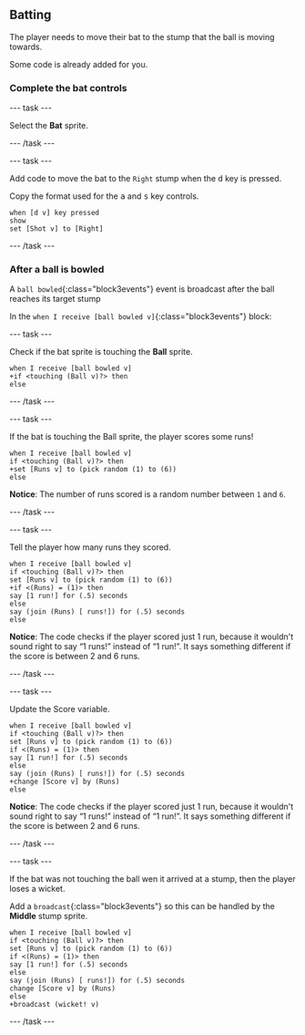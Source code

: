 ## Batting

The player needs to move their bat to the stump that the ball is moving towards.

Some code is already added for you.

### Complete the bat controls

--- task ---

Select the **Bat** sprite.

--- /task ---

--- task ---

Add code to move the bat to the `Right` stump when the <kbd>d</kbd> key is pressed.

Copy the format used for the <kbd>a</kbd> and <kbd>s</kbd> key controls.

```blocks3
when [d v] key pressed
show
set [Shot v] to [Right]
```

--- /task ---

### After a ball is bowled

A `ball bowled`{:class="block3events"} event is broadcast after the ball reaches its target stump

In the `when I receive [ball bowled v]`{:class="block3events"} block:

--- task ---

Check if the bat sprite is touching the **Ball** sprite.

```blocks3
when I receive [ball bowled v]
+if <touching (Ball v)?> then
else
```

--- /task ---

--- task ---

If the bat is touching the Ball sprite, the player scores some runs!

```blocks3
when I receive [ball bowled v]
if <touching (Ball v)?> then
+set [Runs v] to (pick random (1) to (6))
else
```

**Notice**: The number of runs scored is a random number between `1` and `6`.

--- /task ---

--- task ---

Tell the player how many runs they scored.

```blocks3
when I receive [ball bowled v]
if <touching (Ball v)?> then
set [Runs v] to (pick random (1) to (6))
+if <(Runs) = (1)> then
say [1 run!] for (.5) seconds
else
say (join (Runs) [ runs!]) for (.5) seconds
else
```

**Notice**: The code checks if the player scored just 1 run, because it wouldn't sound right to say “1 runs!” instead of “1 run!”. It says something different if the score is between 2 and 6 runs.

--- /task ---

--- task ---

Update the Score variable.

```blocks3
when I receive [ball bowled v]
if <touching (Ball v)?> then
set [Runs v] to (pick random (1) to (6))
if <(Runs) = (1)> then
say [1 run!] for (.5) seconds
else
say (join (Runs) [ runs!]) for (.5) seconds
+change [Score v] by (Runs)
else
```

**Notice**: The code checks if the player scored just 1 run, because it wouldn't sound right to say “1 runs!” instead of “1 run!”. It says something different if the score is between 2 and 6 runs.

--- /task ---

--- task ---

If the bat was not touching the ball wen it arrived at a stump, then the player loses a wicket.

Add a `broadcast`{:class="block3events"} so this can be handled by the **Middle** stump sprite.

```blocks3
when I receive [ball bowled v]
if <touching (Ball v)?> then
set [Runs v] to (pick random (1) to (6))
if <(Runs) = (1)> then
say [1 run!] for (.5) seconds
else
say (join (Runs) [ runs!]) for (.5) seconds
change [Score v] by (Runs)
else
+broadcast (wicket! v)
```

--- /task ---